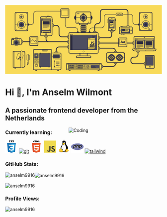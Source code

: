 <img alt="" src="js.gif">

# Hi 👋, I'm Anselm Wilmont
## A passionate frontend developer from the Netherlands
<img align="right" alt="Coding" width="300" src="https://media.tenor.com/NeJfHqkmdMIAAAAi/tux-linux-penguin.gif">


### Currently learning:
<p align="left">
    <a href="https://www.w3schools.com/css/"><img src="https://raw.githubusercontent.com/devicons/devicon/master/icons/css3/css3-original-wordmark.svg" alt="css3" width="40" height="40"/></a>
    <a href="https://git-scm.com/"><img src="https://www.vectorlogo.zone/logos/git-scm/git-scm-icon.svg" alt="git" width="40" height="40"/></a>
    <a href="https://www.w3.org/html/"><img src="https://raw.githubusercontent.com/devicons/devicon/master/icons/html5/html5-original-wordmark.svg" alt="html5" width="40" height="40"/></a>
    <a href="https://developer.mozilla.org/en-US/docs/Web/JavaScript"><img src="https://raw.githubusercontent.com/devicons/devicon/master/icons/javascript/javascript-original.svg" alt="javascript" width="40" height="40"/></a>
    <a href="https://www.linux.org/"><img src="https://raw.githubusercontent.com/devicons/devicon/master/icons/linux/linux-original.svg" alt="linux" width="40" height="40"/></a>
    <a href="https://www.php.net"><img src="https://raw.githubusercontent.com/devicons/devicon/master/icons/php/php-original.svg" alt="php" width="40" height="40"/></a>
    <a href="https://tailwindcss.com/"><img src="https://www.vectorlogo.zone/logos/tailwindcss/tailwindcss-icon.svg" alt="tailwind" width="40" height="40"/></a>
</p>

### GitHub Stats:
<p align="left">
    <img align="left" src="https://github-readme-stats.vercel.app/api/top-langs?username=anselm9916&show_icons=true&locale=en&layout=compact" alt="anselm9916" />
    <img align="center" src="https://github-readme-stats.vercel.app/api?username=anselm9916&show_icons=true&locale=en" alt="anselm9916" />
</p>

<p align="left">
    <img align="center" src="https://github-readme-streak-stats.herokuapp.com/?user=anselm9916&" alt="anselm9916" />
</p>

### Profile Views:
<p align="left">
    <img src="https://komarev.com/ghpvc/?username=anselm9916&label=Profile%20views&color=0e75b6&style=flat" alt="anselm9916" />
</p>


